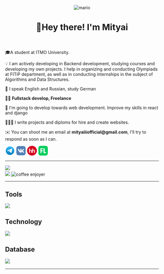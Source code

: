 <header>
  <img src="https://user-images.githubusercontent.com/74038190/225813708-98b745f2-7d22-48cf-9150-083f1b00d6c9.gif" alt="mario">

  <h1>🖖Hey there! I'm Mityai</h1>
</header>

<!-- About me -->
<main>
<!-- bio -->
<section class="bio">
<p>
🎓A student at ITMO University.
</p>
<p>
💡 I am actively developing in Backend development, studying courses and developing my own projects. I help in organizing and conducting Olympiads at FITiP department, as well as in conducting internships in the subject of Algorithms and Data Structures.
</p>
<p>
💂 I speak English and Russian, study German
</p>
<p>
👨‍💻 <b>Fullstack develop, Freelance</b>
</p>
<p>
🌱 I'm going to develop towards web development. Improve my skills in react and django
</p>
<p>
👨🏻‍💼 I write projects and diploms for hire and create websites. 
</p>
<p>
✉️ You can shoot me an email at <b>mityaiiiofficial@gmail.com</b>, I'll try to respond as soon as I can.
</p>

<div class="container container-items">
  <a href="https://t.me/aliasmityai"><img width="32" height="32"src="./icons/telegram.svg" alt=""></a>
  <a href="https://vk.com/aliasdfour"><img width="32" height="32" src="./icons/vk.svg" alt=""></a>
  <a href="https://spb.hh.ru/resume/5fba88e3ff0c13943c0039ed1f485778637342"><img width="32" height="32" src="./icons/hh.svg" alt=""></a>
  <a href="https://www.fl.ru/users/mityaiiiofficia/portfolio/"><img width="32" height="32" src="./icons/fl.png" alt=""></a>
</div>
<p>

---
</section>

<!-- github features  -->
<section class="stats">
  <img src="https://github-readme-stats.vercel.app/api?username=mityaiii&show_icons=tru&theme=tokyonight">
  <div class="container container-stats">
    <img src="https://github-readme-stats.vercel.app/api/top-langs/?username=mityaiii&layout=compact&theme=tokyonight">
    <img class="developer" src="https://user-images.githubusercontent.com/74038190/212898774-0a96dc1d-c908-4ce8-9dd7-a71aab6e1c2b.gif" alt="coffee enjoyer">
  </div>
</section>
</main>

---
<!-- skills -->

## Tools
<img src="https://skillicons.dev/icons?i=git,docker,vscode,postman,linux,pr,github"/>

## Technology
<img src="https://skillicons.dev/icons?i=python,django,flask,cpp,js,react"/>

## Database
<img src="https://skillicons.dev/icons?i=mongo,postgres,sqlite"/>

---